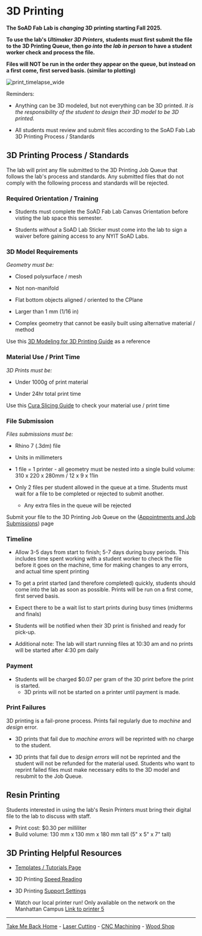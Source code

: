 

# 3D Printing

**The SoAD Fab Lab is *changing* 3D printing starting Fall 2025.**  

**To use the lab's *Ultimaker 3D Printers,* students must first submit the file to the 3D Printing Queue, then *go into the lab in person* to have a student worker check and process the file.**  

**Files will NOT be run in the order they appear on the queue, but instead on a first come, first served basis. (similar to plotting)** 

![print_timelapse_wide](https://github.com/user-attachments/assets/5d6c5831-f58b-4e16-aa55-a16727ee265f)

Reminders:
* Anything can be 3D modeled, but not everything can be 3D printed. *It is the responsibility of the student to design their 3D model to be 3D printed.*

* All students must review and submit files according to the SoAD Fab Lab 3D Printing Process / Standards


## 3D Printing Process / Standards

The lab will print any file submitted to the 3D Printing Job Queue that follows the lab's process and standards.  Any submitted files that do not comply with the following process and standards will be rejected. 


### Required Orientation / Training
* Students must complete the SoAD Fab Lab Canvas Orientation before visting the lab space this semester.
  
* Students *without* a SoAD Lab Sticker must come into the lab to sign a waiver before gaining access to any NYIT SoAD Labs.

  
 ### 3D Model Requirements

*Geometry must be:*
 
* Closed polysurface / mesh
  
* Not non-manifold

* Flat bottom objects aligned / oriented to the CPlane 
  
* Larger than 1 mm (1/16 in)
  
* Complex geometry that cannot be easily built using alternative material / method 

Use this [3D Modeling for 3D Printing Guide](https://digitalfabricationlab-nyit-soad.github.io/resources/Tutorials&Templates/3Dprinters/ModelingGuide/) as a reference

   
### Material Use / Print Time
 
*3D Prints must be:*

* Under 1000g of print material
  
* Under 24hr total print time

Use this  [Cura Slicing Guide](https://digitalfabricationlab-nyit-soad.github.io/resources/Tutorials&Templates/3Dprinters/CuraSlicer/) to check your material use / print time


### File Submission

*Files submissions must be:*

* Rhino 7 (.3dm) file
  
* Units in millimeters
  
* 1 file = 1 printer - all geometry must be nested into a single build volume: 310 x 220 x 280mm / 12 x 9 x 11in 
  
* Only 2 files per student allowed in the queue at a time. Students must wait for a file to be completed or rejected to submit another.
	* Any extra files in the queue will be rejected

Submit your file to the 3D Printing Job Queue on the 
([Appointments and Job Submissions](https://digitalfabricationlab-nyit-soad.github.io/resources/Tutorials&Templates/SubmissionGuide/)) page


### Timeline

* Allow 3-5 days from start to finish; 5-7 days during busy periods. This includes time spent working with a student worker to check the file before it goes on the machine, time for making changes to any errors, and actual time spent printing 

* To get a print started (and therefore completed) quickly, students should come into the lab as soon as possible. Prints will be run on a first come, first served basis. 

* Expect there to be a wait list to start prints during busy times (midterms and finals)   

* Students will be notified when their 3D print is finished and ready for pick-up. 

* Additional note: The lab will start running files at 10:30 am and no prints will be started after 4:30 pm daily 


### Payment

* Students will be charged $0.07 per gram of the 3D print before the print is started.
  * 3D prints will not be started on a printer until payment is made.

 
### Print Failures

3D printing is a fail-prone process. Prints fail regularly due to *machine* and *design* error. 

* 3D prints that fail due to *machine errors* will be reprinted with no charge to the student.
  
* 3D prints that fail due to *design errors* will not be reprinted and the student will not be refunded for the material used. Students who want to reprint failed files must make necessary edits to the 3D model and resubmit to the Job Queue.


## Resin Printing
Students interested in using the lab's Resin Printers must bring their digital file to the lab to discuss with staff.
* Print cost: $0.30 per milliliter
* Build volume: 130 mm x 130 mm x 180 mm tall (5" x 5" x 7" tall)


## 3D Printing Helpful Resources

* [Templates / Tutorials Page](https://digitalfabricationlab-nyit-soad.github.io/resources/Tutorials&Templates/)
  
* 3D Printing [Speed Reading](https://support.ultimaker.com/s/article/1667411313568)
  
* 3D Printing [Support Settings](https://support.ultimaker.com/s/article/1667417606331)

* Watch our local printer run!
	Only available on the network on the Manhattan Campus 
	[Link to printer 5](http://192.168.166.33/print_jobs)

___


[Take Me Back Home](https://digitalfabricationlab-nyit-soad.github.io/resources/) - [Laser Cutting](https://digitalfabricationlab-nyit-soad.github.io/resources/LaserCutters/) - [CNC Machining](https://digitalfabricationlab-nyit-soad.github.io/resources/CNCmills/) - [Wood Shop](https://digitalfabricationlab-nyit-soad.github.io/resources/ShopTools/)

